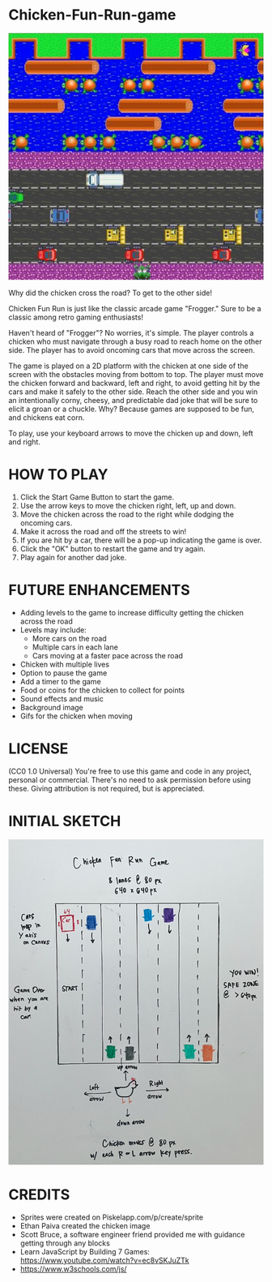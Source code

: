 # Chicken-Fun-Run-game

![frogger](./img/FroggerGame.png)

Why did the chicken cross the road? 
To get to the other side!

Chicken Fun Run is just like the classic arcade game "Frogger."  Sure to be a classic among retro gaming enthusiasts!

Haven't heard of "Frogger"? No worries, it's simple.  The player controls a chicken who must navigate through a busy road to reach home on the other side.  The player has to avoid oncoming cars that move across the screen.  

The game is played on a 2D platform with the chicken at one side of the screen with the obstacles moving from bottom to top.  The player must move the chicken forward and backward, left and right, to avoid getting hit by the cars and make it safely to the other side.  Reach the other side and you win an intentionally corny, cheesy, and predictable dad joke that will be sure to elicit a groan or a chuckle. Why? Because games are supposed to be fun, and chickens eat corn.   

To play, use your keyboard arrows to move the chicken up and down, left and right. 

# HOW TO PLAY
1. Click the Start Game Button to start the game.
2. Use the arrow keys to move the chicken right, left, up and down.
3. Move the chicken across the road to the right while dodging the oncoming cars. 
4. Make it across the road and off the streets to win!
5. If you are hit by a car, there will be a pop-up indicating the game is over.
6. Click the "OK" button to restart the game and try again. 
7. Play again for another dad joke. 

# FUTURE ENHANCEMENTS
* Adding levels to the game to increase difficulty getting the chicken across the road
* Levels may include:
    * More cars on the road
    * Multiple cars in each lane
    * Cars moving at a faster pace across the road
* Chicken with multiple lives
* Option to pause the game
* Add a timer to the game
* Food or coins for the chicken to collect for points
* Sound effects and music
* Background image
* Gifs for the chicken when moving 

# LICENSE
(CC0 1.0 Universal) You're free to use this game and code in any project, personal or commercial. There's no need to ask permission before using these. Giving attribution is not required, but is appreciated.

# INITIAL SKETCH
![whiteboardsketch](./img/WhiteboardSketch.png)

# CREDITS
* Sprites were created on Piskelapp.com/p/create/sprite 
* Ethan Paiva created the chicken image
* Scott Bruce, a software engineer friend provided me with guidance getting through any blocks
* Learn JavaScript by Building 7 Games: https://www.youtube.com/watch?v=ec8vSKJuZTk
* https://www.w3schools.com/js/


